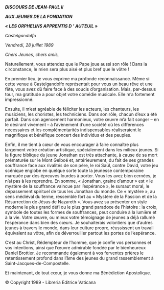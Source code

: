 ***DISCOURS DE JEAN-PAUL II***

***AUX JEUNES DE LA FONDATION***

***« LES ORPHELINS APPRENTIS D* *’* *AUTEUIL »***

*Castelgandolfo*

*Vendredi, 28 juillet 1989*

*Chers Jeunes, chers amis,*

Naturellement, vous attendez que le Pape joue aussi son rôle ! Dans la circonstance, le mien sera plus aisé et plus bref que le vôtre !

En premier lieu, je vous exprime ma profonde reconnaissance. Même si cette venue à Castelgandolfo représentait pour vous un beau rêve et une fête, vous avez dû faire face à des soucis d’organisation. Mais, par-dessus tour, ma gratitude a pour objet votre comédie musicale. Elle m’a fortement impressionné.

Ensuite, il m’est agréable de féliciter les acteurs, les chanteurs, les musiciens, les choristes, les techniciens. Dans son rôle, chacun d’eux a été parfait. Dans son agencement harmonieux, votre œuvre m’a fait songer – en le désirant vivement – à l’avènement d’une société où les différences nécessaires et les complémentarités indispensables réaliseraient le magnifique et bénéfique concert des individus et des peuples.

Enfin, il me tient à cœur de vous encourager à faire connaître plus largement votre création artistique, spécialement dans les milieux jeunes. Si la figure biblique du jeune Jonathan est très attachante, à cause de sa mort prématurée sur le Mont Gelboé et, antérieurement, du fait de ses grandes souffrance face aux rivalités de son père, le roi Saül, contre David, votre jeu scénique englobe en quelque sorte toute la jeunesse contemporaine marquée par des épreuves lourdes à porter. Vous les avez bien cernées, je n’ai pas à les reprendre. En somme, « Jonathan, graine d’amour » est « le mystère de la souffrance vaincue par l’espérance », le sursaut moral, le dépassement spirituel de tous les Jonathan du monde. Ce « mystère », au sens médiéval du terme, ressemble fort au « Mystère de la Passion et de la Résurrection de Jésus de Nazareth ». Vous avez su présenter en style moderne le plus grand défi ou le plus grand paradoxe de l’histoire : la croix, symbole de toutes les formes de souffrances, peut conduire à la lumière et à la vie. Votre œuvre, ou mieux votre témoignage de jeunes a déjà rallumé l’espérance dans bien des cœurs. Je souhaiterais volontiers que d’autres jeunes à travers le monde, dans leur culture propre, réussissent un travail équivalent au vôtre, afin de déverrouiller partout les portes de l’espérance.

C’est au Christ, Rédempteur de l’homme, que je confie vos personnes et vos intentions, ainsi que l’œuvre admirable fondée par le bienheureux Daniel Brottier. Je recommande également à vos ferventes prières le retentissement profond dans l’âme des jeunes du grand rassemblement à Saint-Jacques-de-Compostelle.

Et maintenant, de tout cœur, je vous donne ma Bénédiction Apostolique.

© Copyright 1989 - Libreria Editrice Vaticana